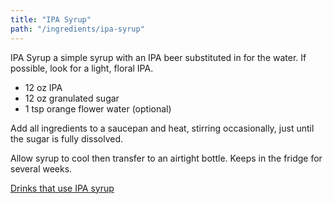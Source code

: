 ```yaml
---
title: "IPA Syrup"
path: "/ingredients/ipa-syrup"
---
```

IPA Syrup a simple syrup with an IPA beer substituted in for the water.
If possible, look for a light, floral IPA.

* 12 oz IPA
* 12 oz granulated sugar
* 1 tsp orange flower water (optional)

Add all ingredients to a saucepan and heat, stirring occasionally, just until the sugar is fully dissolved.

Allow syrup to cool then transfer to an airtight bottle.
Keeps in the fridge for several weeks.

<a class="button" href="/tags/ipa-syrup">Drinks that use IPA syrup</a>
